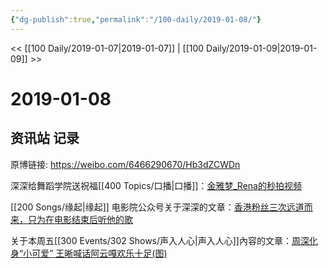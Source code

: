 ```yaml
---
{"dg-publish":true,"permalink":"/100-daily/2019-01-08/"}
---
```



<< [[100 Daily/2019-01-07\|2019-01-07]] | [[100 Daily/2019-01-09\|2019-01-09]] >>

# 2019-01-08

## 资讯站 记录

原博链接: https://weibo.com/6466290670/Hb3dZCWDn

深深给舞蹈学院送祝福[[400 Topics/口播\|口播]]：[金雅梦_Rena的秒拍视频](https://video.weibo.com/show?fid=1034:4326140798795150)

[[200 Songs/缘起\|缘起]]
电影院公众号关于深深的文章：[香港粉丝三次远道而来，只为在电影结束后听他的歌](https://weibo.cn/sinaurl?u=https%3A%2F%2Fmp.weixin.qq.com%2Fs%3F__biz%3DMzA5NTAwNzc2MA%3D%3D%26mid%3D2655658759%26idx%3D1%26sn%3D2fc826414bb8ce47f33e1aacc8eef067)

关于本周五[[300 Events/302 Shows/声入人心\|声入人心]]內容的文章：[周深化身“小可爱” 王晰喊话阿云嘎欢乐十足(图)](https://weibo.cn/sinaurl?u=https%3A%2F%2Fxw.qq.com%2Fhn%2F20190108004637%2FHNN2019010800463700)

